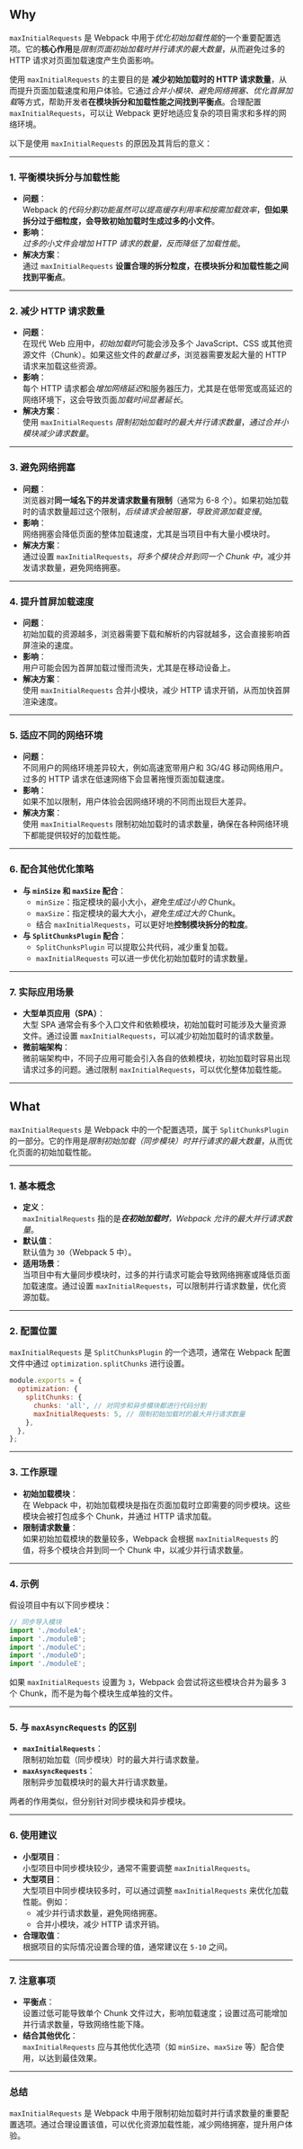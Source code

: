 ## Why
`maxInitialRequests` 是 Webpack 中用于*优化初始加载性能*的一个重要配置选项。它的**核心作用**是*限制页面初始加载时并行请求的最大数量*，从而避免过多的 HTTP 请求对页面加载速度产生负面影响。

使用 `maxInitialRequests` 的主要目的是 **减少初始加载时的 HTTP 请求数量**，从而提升页面加载速度和用户体验。它通过*合并小模块、避免网络拥塞、优化首屏加载*等方式，帮助开发者**在模块拆分和加载性能之间找到平衡点**。合理配置 `maxInitialRequests`，可以让 Webpack 更好地适应复杂的项目需求和多样的网络环境。

以下是使用 `maxInitialRequests` 的原因及其背后的意义：

---

### 1. 平衡模块拆分与加载性能
- **问题**：  
  Webpack 的*代码分割功能虽然可以提高缓存利用率和按需加载效率*，**但如果拆分过于细粒度，会导致初始加载时生成过多的小文件**。
- **影响**：  
  *过多的小文件会增加 HTTP 请求的数量，反而降低了加载性能*。
- **解决方案**：  
  通过 `maxInitialRequests` **设置合理的拆分粒度，在模块拆分和加载性能之间找到平衡点**。

---

### 2. 减少 HTTP 请求数量
- **问题**：  
  在现代 Web 应用中，*初始加载时*可能会涉及多个 JavaScript、CSS 或其他资源文件（Chunk）。如果这些文件的*数量过多*，浏览器需要发起大量的 HTTP 请求来加载这些资源。
- **影响**：  
  每个 HTTP 请求都会*增加网络延迟*和服务器压力，尤其是在低带宽或高延迟的网络环境下，这会导致页面*加载时间显著延长*。
- **解决方案**：  
  使用 `maxInitialRequests` *限制初始加载时的最大并行请求数量*，*通过合并小模块减少请求数量*。

---

### 3. 避免网络拥塞
- **问题**：  
  浏览器对**同一域名下的并发请求数量有限制**（通常为 6-8 个）。如果初始加载时的请求数量超过这个限制，*后续请求会被阻塞，导致资源加载变慢*。
- **影响**：  
  网络拥塞会降低页面的整体加载速度，尤其是当项目中有大量小模块时。
- **解决方案**：  
  通过设置 `maxInitialRequests`，*将多个模块合并到同一个 Chunk 中*，减少并发请求数量，避免网络拥塞。

---

### 4. 提升首屏加载速度
- **问题**：  
  初始加载的资源越多，浏览器需要下载和解析的内容就越多，这会直接影响首屏渲染的速度。
- **影响**：  
  用户可能会因为首屏加载过慢而流失，尤其是在移动设备上。
- **解决方案**：  
  使用 `maxInitialRequests` 合并小模块，减少 HTTP 请求开销，从而加快首屏渲染速度。

---

### 5. 适应不同的网络环境
- **问题**：  
  不同用户的网络环境差异较大，例如高速宽带用户和 3G/4G 移动网络用户。过多的 HTTP 请求在低速网络下会显著拖慢页面加载速度。
- **影响**：  
  如果不加以限制，用户体验会因网络环境的不同而出现巨大差异。
- **解决方案**：  
  使用 `maxInitialRequests` 限制初始加载时的请求数量，确保在各种网络环境下都能提供较好的加载性能。

---

### 6. 配合其他优化策略
- **与 `minSize` 和 `maxSize` 配合**：  
  - `minSize`：指定模块的最小大小，*避免生成过小的* Chunk。
  - `maxSize`：指定模块的最大大小，*避免生成过大的* Chunk。
  - 结合 `maxInitialRequests`，可以更好地**控制模块拆分的粒度**。
- **与 `SplitChunksPlugin` 配合**：  
  - `SplitChunksPlugin` 可以提取公共代码，减少重复加载。
  - `maxInitialRequests` 可以进一步优化初始加载时的请求数量。

---

### 7. 实际应用场景
- **大型单页应用（SPA）**：  
  大型 SPA 通常会有多个入口文件和依赖模块，初始加载时可能涉及大量资源文件。通过设置 `maxInitialRequests`，可以减少初始加载时的请求数量。
- **微前端架构**：  
  微前端架构中，不同子应用可能会引入各自的依赖模块，初始加载时容易出现请求过多的问题。通过限制 `maxInitialRequests`，可以优化整体加载性能。

---


## What

`maxInitialRequests` 是 Webpack 中的一个配置选项，属于 `SplitChunksPlugin` 的一部分。它的作用是*限制初始加载（同步模块）时并行请求的最大数量*，从而优化页面的初始加载性能。

---

### **1. 基本概念**
- **定义**：  
  `maxInitialRequests` 指的是***在初始加载时**，Webpack 允许的最大并行请求数量*。
- **默认值**：  
  默认值为 `30`（Webpack 5 中）。
- **适用场景**：  
  当项目中有大量同步模块时，过多的并行请求可能会导致网络拥塞或降低页面加载速度。通过设置 `maxInitialRequests`，可以限制并行请求数量，优化资源加载。

---

### **2. 配置位置**
`maxInitialRequests` 是 `SplitChunksPlugin` 的一个选项，通常在 Webpack 配置文件中通过 `optimization.splitChunks` 进行设置。

```javascript
module.exports = {
  optimization: {
    splitChunks: {
      chunks: 'all', // 对同步和异步模块都进行代码分割
      maxInitialRequests: 5, // 限制初始加载时的最大并行请求数量
    },
  },
};
```

---

### **3. 工作原理**
- **初始加载模块**：  
  在 Webpack 中，初始加载模块是指在页面加载时立即需要的同步模块。这些模块会被打包成多个 Chunk，并通过 HTTP 请求加载。
- **限制请求数量**：  
  如果初始加载模块的数量较多，Webpack 会根据 `maxInitialRequests` 的值，将多个模块合并到同一个 Chunk 中，以减少并行请求数量。

---

### **4. 示例**
假设项目中有以下同步模块：

```javascript
// 同步导入模块
import './moduleA';
import './moduleB';
import './moduleC';
import './moduleD';
import './moduleE';
```

如果 `maxInitialRequests` 设置为 `3`，Webpack 会尝试将这些模块合并为最多 3 个 Chunk，而不是为每个模块生成单独的文件。

---

### **5. 与 `maxAsyncRequests` 的区别**
- **`maxInitialRequests`**：  
  限制初始加载（同步模块）时的最大并行请求数量。
- **`maxAsyncRequests`**：  
  限制异步加载模块时的最大并行请求数量。

两者的作用类似，但分别针对同步模块和异步模块。

---

### **6. 使用建议**
- **小型项目**：  
  小型项目中同步模块较少，通常不需要调整 `maxInitialRequests`。
- **大型项目**：  
  大型项目中同步模块较多时，可以通过调整 `maxInitialRequests` 来优化加载性能。例如：
  - 减少并行请求数量，避免网络拥塞。
  - 合并小模块，减少 HTTP 请求开销。
- **合理取值**：  
  根据项目的实际情况设置合理的值，通常建议在 `5-10` 之间。

---

### **7. 注意事项**
- **平衡点**：  
  设置过低可能导致单个 Chunk 文件过大，影响加载速度；设置过高可能增加并行请求数量，导致网络性能下降。
- **结合其他优化**：  
  `maxInitialRequests` 应与其他优化选项（如 `minSize`、`maxSize` 等）配合使用，以达到最佳效果。

---

### **总结**
`maxInitialRequests` 是 Webpack 中用于限制初始加载时并行请求数量的重要配置选项。通过合理设置该值，可以优化资源加载性能，减少网络拥塞，提升用户体验。